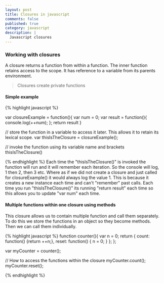 ```yaml
---
layout: post
title: Closures in javascript
comments: false
published: true
category: javascript
description: |
  Javascript closures
---
```


### Working with closures
A closure returns a function from within a function. The inner function retains access to the scope. It has reference to a variable from its parents environment.

> Closures create private functions

#### Simple example
{% highlight javascript %}

  var closureExample = function(){
      var num = 0;
      var result = function(){
        console.log(++num);
    };
    return result
  }

  // store the function in a variable to access it later. This allows it to retain its lexical scope.
  var thisIsTheClosure = closureExample();

  // invoke the function using its variable name and brackets
  thisIsTheClosure()

{% endhighlight %}
Each time the "thisIsTheClosure()" is invoked the function will run and it will remember each iteration. So the console will log, 1 then 2, then 3 etc. Where as if we did not create a closure and just called for closureExample() it would always log the value 1. This is because it creates a new instance each time and can't "remember" past calls. Each time you run "thisIsTheClosure()" its running "return result" each time so this allows you to update "var num" each time.


#### Multiple functions within one closure using methods

This closure allows us to contain multiple function and call them separately. To do this we store the functions in an object so they become methods. Then we can call them individually.

{% highlight javascript %}
function counter(){
  var n = 0;
  return {
    count: function() {return ++n;},
    reset: function() { n = 0; }
  };
};

var myCounter = counter();

// How to access the functions within the closure
myCounter.count();
myCounter.reset();

{% endhighlight %}

